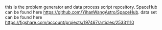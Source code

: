 this is the problem generator and data process script repository. SpaceHub can be found here https://github.com/YihanWangAstro/SpaceHub.
data set can be found here https://figshare.com/account/projects/197467/articles/25331110

